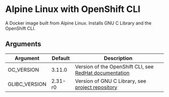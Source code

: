 # Alpine Linux with OpenShift CLI

A Docker image built from Alpine Linux. Installs GNU C Library and the OpenShift CLI.

## Arguments

Argument      | Default | Description
--------------|---------|-------------
OC_VERSION    | 3.11.0  | Version of the OpenShift CLI, see [RedHat documentation](https://docs.openshift.com/container-platform/3.11/cli_reference/get_started_cli.html)
GLIBC_VERSION | 2.31-r0 | Version of GNU C Library, see [project repository](https://github.com/sgerrand/alpine-pkg-glibc)
